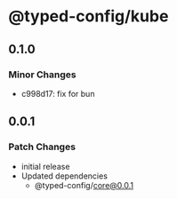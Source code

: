 # @typed-config/kube

## 0.1.0

### Minor Changes

- c998d17: fix for bun

## 0.0.1

### Patch Changes

- initial release
- Updated dependencies
  - @typed-config/core@0.0.1
